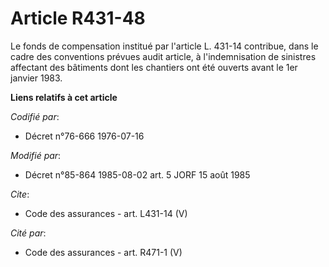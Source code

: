# Article R431-48

Le fonds de compensation institué par l'article L. 431-14 contribue, dans le cadre des conventions prévues audit article, à
l'indemnisation de sinistres affectant des bâtiments dont les chantiers ont été ouverts avant le 1er janvier 1983.

**Liens relatifs à cet article**

_Codifié par_:

  - Décret n°76-666 1976-07-16

_Modifié par_:

  - Décret n°85-864 1985-08-02 art. 5 JORF 15 août 1985

_Cite_:

  - Code des assurances - art. L431-14 (V)

_Cité par_:

  - Code des assurances - art. R471-1 (V)
